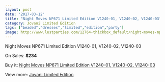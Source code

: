 ```yaml
---
layout: post
date: '2017-03-12'
title: "Night Moves NP671 Limited Edition V1240-01, V1240-02, V1240-03"
category: Jovani Limited Edition
tags: ["beaded","dresses","limited","edition","party"]
image: http://www.lustparties.com/12764-thickbox_default/night-moves-np671-limited-edition-v1240-01-v1240-02-v1240-03.jpg
---
```

Night Moves NP671 Limited Edition V1240-01, V1240-02, V1240-03

On Sales: **$234**
<a href="https://www.lustparties.com/en/jovani-limited-edition/4790-night-moves-np671-limited-edition-v1240-01-v1240-02-v1240-03.html"><amp-img layout="responsive" width="600" height="600" src="//www.lustparties.com/12764-thickbox_default/night-moves-np671-limited-edition-v1240-01-v1240-02-v1240-03.jpg" alt="Night Moves NP671 Limited Edition V1240-01, V1240-02, V1240-03 0" /></a>

Buy it: [Night Moves NP671 Limited Edition V1240-01, V1240-02, V1240-03](https://www.lustparties.com/en/jovani-limited-edition/4790-night-moves-np671-limited-edition-v1240-01-v1240-02-v1240-03.html "Night Moves NP671 Limited Edition V1240-01, V1240-02, V1240-03")

View more: [Jovani Limited Edition](https://www.lustparties.com/en/28-jovani-limited-edition "Jovani Limited Edition")